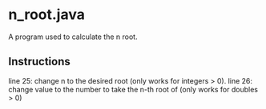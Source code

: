 # n_root.java
A program used to calculate the n root.
## Instructions
line 25: change n to the desired root (only works for integers > 0).
line 26: change value to the number to take the n-th root of (only works for doubles > 0)
